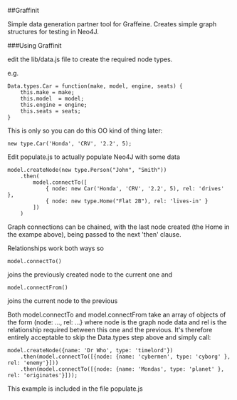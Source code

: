 
##Graffinit

Simple data generation partner tool for Graffeine. Creates simple graph structures for testing in Neo4J.

###Using Graffinit

edit the lib/data.js file to create the required node types.

e.g.

    Data.types.Car = function(make, model, engine, seats) {
        this.make = make;
        this.model  = model;
        this.engine = engine;
        this.seats = seats;
    }

This is only so you can do this OO kind of thing later:

	new type.Car('Honda', 'CRV', '2.2', 5);
	
Edit populate.js to actually populate Neo4J with some data

    model.createNode(new type.Person("John", "Smith"))
        .then(
            model.connectTo([
                { node: new Car('Honda', 'CRV', '2.2', 5), rel: 'drives' },
                { node: new type.Home("Flat 2B"), rel: 'lives-in' }
            ])
        )
    
Graph connections can be chained, with the last node created (the Home in the exampe above), being passed to the next 'then' clause.

Relationships work both ways so

	model.connectTo()

joins the previously created node to the current one and

	model.connectFrom()

joins the current node to the previous

Both model.connectTo and model.connectFrom take an array of objects of the form (node: …, rel: …} where node is the graph node data and rel is the relationship required between this one and the previous. It's therefore entirely acceptable to skip the Data.types step above and simply call:

	model.createNode({name: 'Dr Who', type: 'timelord'})
    	.then(model.connectTo([{node: {name: 'cybermen', type: 'cyborg' }, rel: 'enemy'}]))
    	.then(model.connectTo([{node: {name: 'Mondas', type: 'planet' }, rel: 'originates'}]));

This example is included in the file populate.js
